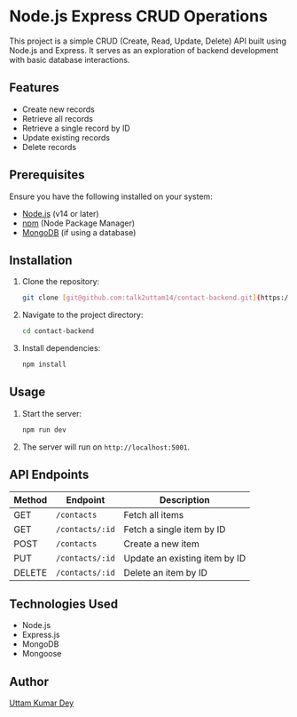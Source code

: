 # Node.js Express CRUD Operations

This project is a simple CRUD (Create, Read, Update, Delete) API built using Node.js and Express. It serves as an exploration of backend development with basic database interactions.

## Features
- Create new records
- Retrieve all records
- Retrieve a single record by ID
- Update existing records
- Delete records

## Prerequisites
Ensure you have the following installed on your system:
- [Node.js](https://nodejs.org/) (v14 or later)
- [npm](https://www.npmjs.com/) (Node Package Manager)
- [MongoDB](https://www.mongodb.com/) (if using a database)

## Installation
1. Clone the repository:
   ```sh
   git clone [git@github.com:talk2uttam14/contact-backend.git](https://github.com/talk2uttam14/contact-backend.git)
   ```
2. Navigate to the project directory:
   ```sh
   cd contact-backend
   ```
3. Install dependencies:
   ```sh
   npm install
   ```

## Usage
1. Start the server:
   ```sh
   npm run dev
   ```
2. The server will run on `http://localhost:5001`.

## API Endpoints
| Method | Endpoint | Description |
|--------|---------|-------------|
| GET    | `/contacts` | Fetch all items |
| GET    | `/contacts/:id` | Fetch a single item by ID |
| POST   | `/contacts` | Create a new item |
| PUT    | `/contacts/:id` | Update an existing item by ID |
| DELETE | `/contacts/:id` | Delete an item by ID |

## Technologies Used
- Node.js
- Express.js
- MongoDB 
- Mongoose 

## Author
[Uttam Kumar Dey](https://github.com/talk2uttam14)

